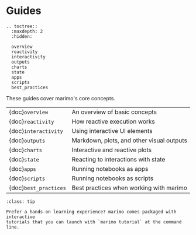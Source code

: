 # Guides

```{eval-rst}
.. toctree::
  :maxdepth: 2
  :hidden:

  overview
  reactivity
  interactivity
  outputs
  charts
  state
  apps
  scripts
  best_practices
```

These guides cover marimo's core concepts.

|                       |                                           |
| :-------------------- | :---------------------------------------- |
| {doc}`overview`       | An overview of basic concepts             |
| {doc}`reactivity`     | How reactive execution works              |
| {doc}`interactivity`  | Using interactive UI elements             |
| {doc}`outputs`        | Markdown, plots, and other visual outputs |
| {doc}`charts`         | Interactive and reactive plots            |
| {doc}`state`          | Reacting to interactions with state       |
| {doc}`apps`           | Running notebooks as apps                 |
| {doc}`scripts`        | Running notebooks as scripts              |
| {doc}`best_practices` | Best practices when working with marimo   |

```{admonition} Learn by doing!
:class: tip

Prefer a hands-on learning experience? marimo comes packaged with interactive
tutorials that you can launch with `marimo tutorial` at the command line.
```
